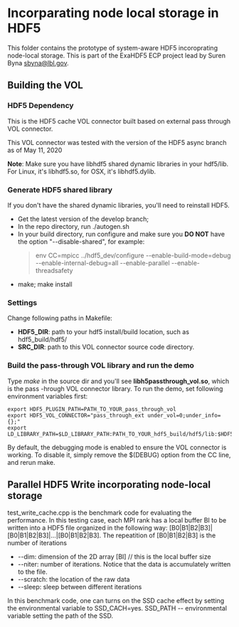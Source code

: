 # Incorparating node local storage in HDF5

This folder contains the prototype of system-aware HDF5 incoroprating node-local storage. This is part of the ExaHDF5 ECP project lead by Suren Byna <sbyna@lbl.gov>. 

## Building the VOL
### HDF5 Dependency

This is the HDF5 cache VOL connector built based on external pass through VOL connector. 

This VOL connector was tested with the version of the HDF5 async branch as of May 11, 2020

**Note**: Make sure you have libhdf5 shared dynamic libraries in your hdf5/lib. For Linux, it's libhdf5.so, for OSX, it's libhdf5.dylib.

### Generate HDF5 shared library
If you don't have the shared dynamic libraries, you'll need to reinstall HDF5.
- Get the latest version of the develop branch;
- In the repo directory, run ./autogen.sh
- In your build directory, run configure and make sure you **DO NOT** have the option "--disable-shared", for example:
    >    env CC=mpicc ../hdf5_dev/configure --enable-build-mode=debug --enable-internal-debug=all --enable-parallel --enable-threadsafety
- make; make install

### Settings
Change following paths in Makefile:

- **HDF5_DIR**: path to your hdf5 install/build location, such as hdf5_build/hdf5/
- **SRC_DIR**: path to this VOL connector source code directory.

### Build the pass-through VOL library and run the demo
Type *make* in the source dir and you'll see **libh5passthrough_vol.so**, which is the pass -hrough VOL connector library.
To run the demo, set following environment variables first:
>
    export HDF5_PLUGIN_PATH=PATH_TO_YOUR_pass_through_vol
    export HDF5_VOL_CONNECTOR="pass_through_ext under_vol=0;under_info={};"
    export LD_LIBRARY_PATH=$LD_LIBRARY_PATH:PATH_TO_YOUR_hdf5_build/hdf5/lib:$HDF5_PLUGIN_PATH

By default, the debugging mode is enabled to ensure the VOL connector is working. To disable it, simply remove the $(DEBUG) option from the CC line, and rerun make.

## Parallel HDF5 Write incorporating node-local storage
   test_write_cache.cpp is the benchmark code for evaluating the performance. In this testing case, each MPI rank has a local
   buffer BI to be written into a HDF5 file organized in the following way: [B0|B1|B2|B3]|[B0|B1|B2|B3]|...|[B0|B1|B2|B3]. The repeatition of [B0|B1|B2|B3] is the number of iterations
   * --dim: dimension of the 2D array [BI] // this is the local buffer size
   * --niter: number of iterations. Notice that the data is accumulately written to the file. 
   * --scratch: the location of the raw data
   * --sleep: sleep between different iterations

In this benchmark code, one can turns on the SSD cache effect by setting the environmental variable to SSD_CACH=yes.
SSD_PATH -- environmental variable setting the path of the SSD. 

